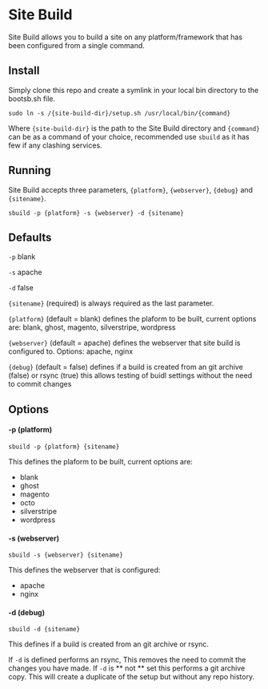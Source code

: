 # Site Build #

Site Build allows you to build a site on any platform/framework that has been configured from a single command.

## Install ##

Simply clone this repo and create a symlink in your local bin directory to the bootsb.sh file.

```
sudo ln -s /{site-build-dir}/setup.sh /usr/local/bin/{command}
```

Where `{site-build-dir}` is the path to the Site Build directory and `{command}` can be as a command of your choice, recommended use `sbuild` as it has few if any clashing services.

## Running ##

Site Build accepts three parameters, `{platform}`, `{webserver}`, `{debug}` and `{sitename}`.

```
sbuild -p {platform} -s {webserver} -d {sitename}
```

## Defaults ###

`-p` blank

`-s` apache

`-d` false

`{sitename}` (required) is always required as the last parameter.

`{platform}` (default = blank) defines the plaform to be built, current options are: blank, ghost, magento, silverstripe, wordpress

`{webserver}` (default = apache) defines the webserver that site build is configured to. Options: apache, nginx

`{debug}` (default = false) defines if a build is created from an git archive (false) or rsync (true) this allows testing of buidl settings without the need to commit changes

## Options ##

#### -p (platform) ####

```
sbuild -p {platform} {sitename}
```

This defines the plaform to be built, current options are:

* blank
* ghost
* magento
* octo
* silverstripe
* wordpress

#### -s (webserver) ####

```
sbuild -s {webserver} {sitename}
```

This defines the webserver that is configured:

* apache
* nginx

#### -d (debug) ####

```
sbuild -d {sitename}
```

This defines if a build is created from an git archive or rsync.

If `-d` is defined performs an rsync, This removes the need to commit the changes you have made.
If `-d` is ** not ** set this performs a git archive copy. This will create a duplicate of the setup but without any repo history.
